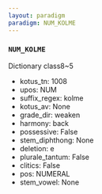 ```yaml
---
layout: paradigm
paradigm: NUM_KOLME
---
```

### ` NUM_KOLME `

Dictionary class8~5
* kotus_tn: 1008
* upos: NUM
* suffix_regex: kolme
* kotus_av: None
* grade_dir: weaken
* harmony: back
* possessive: False
* stem_diphthong: None
* deletion: e
* plurale_tantum: False
* clitics: False
* pos: NUMERAL
* stem_vowel: None
